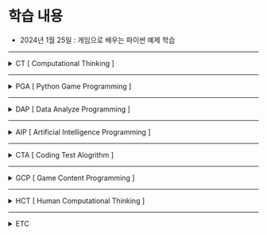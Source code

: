 # 학습 내용

- 2024년 1월 25일 : 게임으로 배우는 파이썬 예제 학습

---

<details>
<summary>CT [ Computational Thinking ]</summary>

- CT01 : 실용주의 프로그래밍
- CT02 : 클린 코드
- CT03 : 클린 아키텍처
</details>

---

<details>
<summary>PGA [ Python Game Programming ]</summary>

- PGP01 : 게임으로 배우는 파이썬 예제 학습
- PGP02 : 파이썬으로 배우는 게임 개발 입문편
- PGP03 : 파이썬으로 배우는 게임 개발 실전편   
</details>

---

<details>
<summary> DAP [ Data Analyze Programming ]</summary>

- DAP01 : Pandas를 이용한 데이터 분석 실습 
- DAP02 : Pandas CookBook
- DAP03 : Pandas In Action
</details>

---

<details>
<summary>AIP [ Artificial Intelligence Programming ]</summary>

- AIP01 : 바닥부터 배우는 강화학습
</details>

---

<details>
<summary>CTA [ Coding Test Alogrithm ]</summary>

- CTA01 : 뇌를 자극하는 알고리즘
- CTA02 : 이것이 자료구조 + 알고리즘 이다
- CTA03 : 코딩 테스트를 위한 자료 구조와 알고리즘 with C++
- CTA04 : 100 문제로 완벽 대비 코딩테스트 합격자 되기
</details>

---

<details>
<summary>GCP [ Game Content Programming ]</summary>

- GCP01 : C++ 프로그래밍
- GCP02 : C++ STL
- GCP03 : WINAPI 정복 1
- GCP04 : WINAPI 정복 2
- GCP05 : 게임 엔진 아키텍처
- GCP06 : 게임 매니악스 슈팅 게임 알고리즘
- GCP07 : 게임 매니악스 탄막 게임 알고리즘
- GCP08 : DIRECT 12를 이용한 3D 게임 프로그래밍 입문
- GCP09 : 유니티게임 프로그래밍 바이블
- GCP10 : 유니티 3D액션 게임
</details>

---

<details>
<summary>HCT [ Human Computational Thinking ]</summary>

- HCT01 : 파이썬 핵심 개발자들과의 인터뷰
- HCT02 : 프로그래머의 뇌
</details>

---

<details>
<summary>ETC</summary>

- HCT01 : 파이썬 핵심 개발자들과의 인터뷰
</details>


